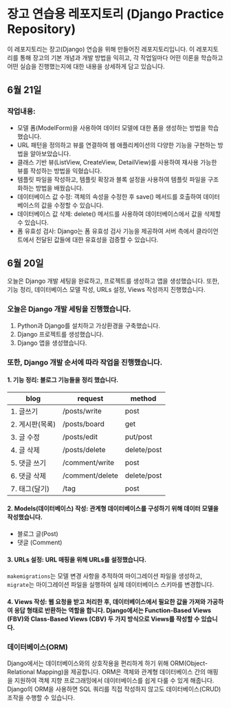 # 장고 연습용 레포지토리 (Django Practice Repository)
이 레포지토리는 장고(Django) 연습을 위해 만들어진 레포지토리입니다. 이 레포지토리를 통해 장고의 기본 개념과 개발 방법을 익히고, 각 작업일마다 어떤 이론을 학습하고 어떤 실습을 진행했는지에 대한 내용을 상세하게 담고 있습니다. 

## 6월 21일
### 작업내용:
- 모델 폼(ModelForm)을 사용하여 데이터 모델에 대한 폼을 생성하는 방법을 학습했습니다.
- URL 패턴을 정의하고 뷰를 연결하여 웹 애플리케이션의 다양한 기능을 구현하는 방법을 알아보았습니다.
- 클래스 기반 뷰(ListView, CreateView, DetailView)를 사용하여 재사용 가능한 뷰를 작성하는 방법을 익혔습니다.
- 템플릿 파일을 작성하고, 템플릿 확장과 블록 설정을 사용하여 템플릿 파일을 구조화하는 방법을 배웠습니다.
- 데이터베이스 값 수정: 객체의 속성을 수정한 후 save() 메서드를 호출하여 데이터베이스의 값을 수정할 수 있습니다.
- 데이터베이스 값 삭제: delete() 메서드를 사용하여 데이터베이스에서 값을 삭제할 수 있습니다.
- 폼 유효성 검사: Django는 폼 유효성 검사 기능을 제공하여 서버 측에서 클라이언트에서 전달된 값들에 대한 유효성을 검증할 수 있습니다.

## 6월 20일
오늘은 Django 개발 세팅을 완료하고, 프로젝트를 생성하고 앱을 생성했습니다. 또한, 기능 정리, 데이터베이스 모델 작성, URLs 설정, Views 작성까지 진행했습니다.
### 오늘은 Django 개발 세팅을 진행했습니다.
1. Python과 Django를 설치하고 가상환경을 구축했습니다.
2. Django 프로젝트를 생성했습니다.
3. Django 앱을 생성했습니다.

### 또한, Django 개발 순서에 따라 작업을 진행했습니다.
#### 1. 기능 정리: 블로그 기능들을 정리 했습니다.

|blog|request|method|
|---|---|---|
|1. 글쓰기|/posts/write|post|
|2. 게시판(목록)|/posts/board|get|
|3. 글 수정|/posts/edit|put/post|
|4. 글 삭제|/posts/delete|delete/post|
|5. 댓글 쓰기|/comment/write|post|
|6. 댓글 삭제|/comment/delete|delete/post|
|7. 태그(달기)|/tag|post|


#### 2. Models(데이터베이스) 작성: 관계형 데이터베이스를 구성하기 위해 데이터 모델을 작성했습니다.
   - 블로그 글(Post)
   - 댓글 (Comment)
#### 3. URLs 설정: URL 매핑을 위해 URLs를 설정했습니다.
`makemigrations`는 모델 변경 사항을 추적하여 마이그레이션 파일을 생성하고, `migrate`는 마이그레이션 파일을 실행하여 실제 데이터베이스 스키마를 변경합니다.






#### 4. Views 작성: 웹 요청을 받고 처리한 후, 데이터베이스에서 필요한 값을 가져와 가공하여 응답 형태로 반환하는 역할을 합니다. Django에서는 Function-Based Views (FBV)와 Class-Based Views (CBV) 두 가지 방식으로 Views를 작성할 수 있습니다.

### 데이터베이스(ORM)

Django에서는 데이터베이스와의 상호작용을 편리하게 하기 위해 ORM(Object-Relational Mapping)을 제공합니다. ORM은 객체와 관계형 데이터베이스 간의 매핑을 지원하여 객체 지향 프로그래밍에서 데이터베이스를 쉽게 다룰 수 있게 해줍니다. Django의 ORM을 사용하면 SQL 쿼리를 직접 작성하지 않고도 데이터베이스(CRUD) 조작을 수행할 수 있습니다.
